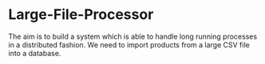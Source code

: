 # Large-File-Processor
The aim is to build a system which is able to handle long running processes in a distributed fashion. We need to import products from a large CSV file into a database.

